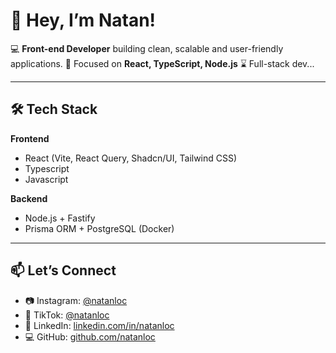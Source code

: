 # 👋 Hey, I’m Natan!

💻 **Front-end Developer** building clean, scalable and user-friendly applications.
🚀 Focused on **React, TypeScript, Node.js**
⌛ Full-stack dev...

---

## 🛠️ Tech Stack

**Frontend**
- React (Vite, React Query, Shadcn/UI, Tailwind CSS)
- Typescript
- Javascript

**Backend**
- Node.js + Fastify
- Prisma ORM + PostgreSQL (Docker)

---

## 📫 Let’s Connect

- 📷 Instagram: [@natanloc](https://instagram.com/natanloc)  
- 🎥 TikTok: [@natanloc](https://tiktok.com/@natanloc)  
- 💼 LinkedIn: [linkedin.com/in/natanloc]([https://linkedin.com/in/natanloc](https://www.linkedin.com/in/natan-lagassa-624738291/))  
- 💻 GitHub: [github.com/natanloc](https://github.com/natanloc)  
